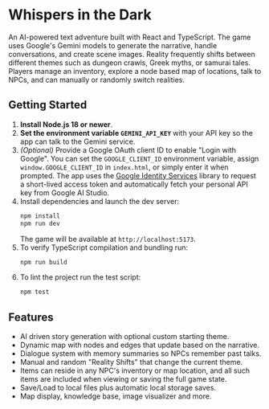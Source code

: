 # Whispers in the Dark

An AI-powered text adventure built with React and TypeScript. The game uses Google's Gemini models to generate the narrative, handle conversations, and create scene images.  Reality frequently shifts between different themes such as dungeon crawls, Greek myths, or samurai tales.  Players manage an inventory, explore a node based map of locations, talk to NPCs, and can manually or randomly switch realities.

## Getting Started

1. **Install Node.js 18 or newer**.
2. **Set the environment variable `GEMINI_API_KEY`** with your API key so the app can talk to the Gemini service.
3. *(Optional)* Provide a Google OAuth client ID to enable "Login with Google".
   You can set the `GOOGLE_CLIENT_ID` environment variable, assign
   `window.GOOGLE_CLIENT_ID` in `index.html`, or simply enter it when prompted.
   The app uses the [Google Identity Services](https://developers.google.com/identity/oauth2/web/guides/overview)
   library to request a short-lived access token and automatically fetch your
   personal API key from Google AI Studio.
4. Install dependencies and launch the dev server:
   ```bash
   npm install
   npm run dev
   ```
   The game will be available at `http://localhost:5173`.
5. To verify TypeScript compilation and bundling run:
   ```bash
   npm run build
   ```
6. To lint the project run the test script:
   ```bash
   npm test
   ```

## Features

- AI driven story generation with optional custom starting theme.
- Dynamic map with nodes and edges that update based on the narrative.
- Dialogue system with memory summaries so NPCs remember past talks.
- Manual and random "Reality Shifts" that change the current theme.
- Items can reside in any NPC's inventory or map location, and all such
  items are included when viewing or saving the full game state.
- Save/Load to local files plus automatic local storage saves.
- Map display, knowledge base, image visualizer and more.
